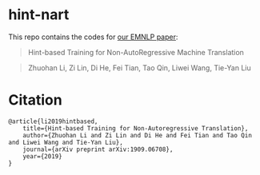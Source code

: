 # hint-nart

This repo contains the codes for [our EMNLP paper](https://arxiv.org/pdf/1909.06708):

> Hint-based Training for Non-AutoRegressive Machine Translation

> Zhuohan Li, Zi Lin, Di He, Fei Tian, Tao Qin, Liwei Wang, Tie-Yan Liu

# Citation
```
@article{li2019hintbased,
    title={Hint-based Training for Non-Autoregressive Translation},
    author={Zhuohan Li and Zi Lin and Di He and Fei Tian and Tao Qin and Liwei Wang and Tie-Yan Liu},
    journal={arXiv preprint arXiv:1909.06708},
    year={2019}
}
```